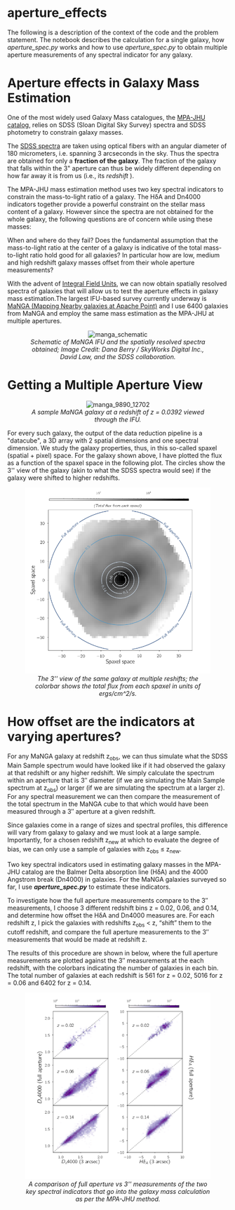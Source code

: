 # aperture_effects
The following is a description of the context of the code and the problem statement. The notebook describes the calculation for a single galaxy, how <i>aperture_spec.py</i> works and how to use <i>aperture_spec.py</i> to obtain multiple aperture measurements of any spectral indicator for any galaxy.

<h1>Aperture effects in Galaxy Mass Estimation</h1>

One of the most widely used Galaxy Mass catalogues,
the [MPA-JHU catalog](https://www.sdss.org/dr15/data_access/value-added-catalogs/?vac_id=mpa-jhu-stellar-masses), relies on SDSS (Sloan Digital Sky Survey) spectra and SDSS photometry to constrain galaxy masses.

The [SDSS spectra](https://www.sdss.org/dr12/spectro/) are taken using optical fibers with
an angular diameter of 180 micrometers, i.e. spanning 3 arcseconds
in the sky. Thus the spectra are obtained for only a <b>fraction
of the galaxy</b>. The fraction of the galaxy that falls within the 3" aperture
can thus be widely different depending on how far away it is from us (i.e., its <i>
redshift </i>).

The MPA-JHU mass estimation method uses two key spectral indicators to constrain
the mass-to-light ratio of a galaxy. The HδA and Dn4000 indicators together provide
a powerful constraint on the stellar mass content of a galaxy. However since the spectra
are not obtained for the whole galaxy, the following questions are of concern while using
these masses:

When and where do they fail? Does the fundamental assumption
that the mass-to-light ratio at the center of a galaxy is indicative of the total
mass-to-light ratio hold good for all galaxies? In particular how are low, medium
and high redshift galaxy masses offset from their whole aperture measurements?

With the advent of [Integral Field Units](https://www.sdss.org/dr13/manga/manga-tutorials/what-is-ifu-spectroscopy/), we can now obtain spatially resolved spectra of galaxies that will allow us to test the aperture effects
in galaxy mass estimation.The largest IFU-based survey currently underway is
[MaNGA (Mapping Nearby galaxies at Apache Point)](https://www.sdss.org/surveys/manga/) and I use 6400
galaxies from MaNGA and employ the same mass estimation as the MPA-JHU
at multiple apertures.

<figure>
    <center>
        <img src="images/manga_schematic.jpg"
			 alt="manga_schematic"
			 width = "500"/>
        <figcaption><i>Schematic of MaNGA IFU and the spatially
        resolved spectra obtained; Image Credit: Dana Berry / SkyWorks Digital Inc., David Law, and
        the SDSS collaboration.</i></figcaption>
    </center>
</figure>

<h1> Getting a Multiple Aperture View </h1>

<figure>
    <center>
        <img src="images/manga_9890_12702.png"
			 alt="manga_9890_12702"
			 width = "500"/>
        <figcaption> <i>A sample MaNGA galaxy at a redshift of z = 0.0392 viewed
         through the IFU.</i></figcaption>
    </center>
</figure>

For every such galaxy, the output of the data reduction pipeline is a "datacube", a 3D array with 2 spatial dimensions and one spectral
dimension. We study the galaxy properties, thus, in this so-called spaxel (spatial + pixel) space. For the galaxy shown above, I have
plotted the flux as a function of the spaxel space in the following plot. The circles show the 3'' view of the galaxy (akin to what
  the SDSS spectra would see) if the galaxy were shifted to higher redshifts.

<figure>
    <center>
        <img src="images/gal_aperture_redshifts.png"
			 alt="gal_aperture_redshifts"
			 width = "500"/>
        <figcaption><i> The 3'' view of the same galaxy at
         multiple reshifts; the colorbar shows the total flux from each spaxel in units of
         ergs/cm^2/s.</i></figcaption>
    </center>
</figure>

<h1> How offset are the indicators at varying apertures? </h1>

For any MaNGA galaxy at redshift z<sub>obs</sub>, we can thus simulate what the SDSS Main Sample spectrum would have looked like if it had observed the galaxy at that redshift or any higher redshift. We simply calculate the spectrum within an aperture that is 3′′ diameter (if we are simulating the Main Sample spectrum at z<sub>obs</sub>) or larger (if we are simulating the spectrum at a larger z). For any spectral measurement we can then compare the measurement of the total spectrum in the MaNGA cube to that which would have been measured through a 3′′ aperture at a given redshift.

Since galaxies come in a range of sizes and spectral profiles, this difference will vary from galaxy to galaxy and we must look at a large sample. Importantly, for a chosen redshift z<sub>new</sub> at which to evaluate the degree of bias, we can only use a sample of galaxies with z<sub>obs</sub> ≤ z<sub>new</sub>.

Two key spectral indicators used in estimating galaxy masses in the MPA-JHU catalog are the Balmer Delta absorption line (HδA) and the
4000 Angstrom break (Dn4000) in galaxies. For the  MaNGA galaxies surveyed so far, I use <b><i>aperture_spec.py</i></b> to estimate these indicators.

To investigate how the full aperture measurements compare to the 3′′ measurements, I choose 3 different redshift bins z = 0.02, 0.06, and 0.14, and determine how offset the HδA and Dn4000 measures are. For each redshift z, I pick the galaxies with redshifts z<sub>obs</sub> < z, “shift” them to the cutoff redshift, and compare the full aperture measurements to the 3′′ measurements that would be made at redshift z.

The results of this procedure are shown in below, where the full aperture measurements are plotted against the 3′′ measurements at the each redshift, with the colorbars indicating the number of galaxies in each bin. The total number of galaxies at each redshift is 561 for z = 0.02, 5016 for z = 0.06 and 6402 for z = 0.14.


<figure>
    <center>
        <img src="images/varying_apertures.png"
			 alt="varying_apertures"/>
        <figcaption><i> A comparison of full aperture vs 3'' measurements of the two key spectral indicators that go into the galaxy mass calculation as per the MPA-JHU method.</i></figcaption>
    </center>
</figure>
